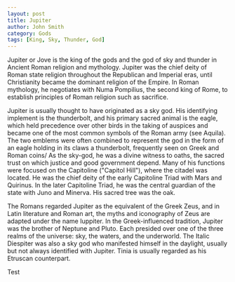 ```yaml
---
layout: post
title: Jupiter
author: John Smith
category: Gods
tags: [King, Sky, Thunder, God]
---
```

Jupiter or Jove is the king of the gods and the god of sky and thunder in Ancient Roman religion and mythology. Jupiter was the chief deity of Roman state religion throughout the Republican and Imperial eras, until Christianity became the dominant religion of the Empire. In Roman mythology, he negotiates with Numa Pompilius, the second king of Rome, to establish principles of Roman religion such as sacrifice.

Jupiter is usually thought to have originated as a sky god. His identifying implement is the thunderbolt, and his primary sacred animal is the eagle, which held precedence over other birds in the taking of auspices and became one of the most common symbols of the Roman army (see Aquila). The two emblems were often combined to represent the god in the form of an eagle holding in its claws a thunderbolt, frequently seen on Greek and Roman coins/ As the sky-god, he was a divine witness to oaths, the sacred trust on which justice and good government depend. Many of his functions were focused on the Capitoline ("Capitol Hill"), where the citadel was located. He was the chief deity of the early Capitoline Triad with Mars and Quirinus. In the later Capitoline Triad, he was the central guardian of the state with Juno and Minerva. His sacred tree was the oak.

The Romans regarded Jupiter as the equivalent of the Greek Zeus, and in Latin literature and Roman art, the myths and iconography of Zeus are adapted under the name Iuppiter. In the Greek-influenced tradition, Jupiter was the brother of Neptune and Pluto. Each presided over one of the three realms of the universe: sky, the waters, and the underworld. The Italic Diespiter was also a sky god who manifested himself in the daylight, usually but not always identified with Jupiter. Tinia is usually regarded as his Etruscan counterpart.

Test
